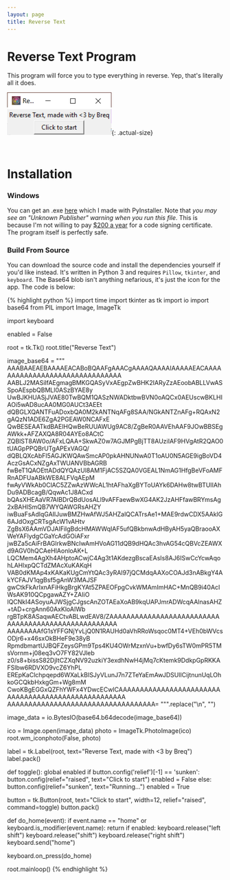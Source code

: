 ```yaml
---
layout: page
title: Reverse Text
---
```


# Reverse Text Program

This program will force you to type everything in reverse. Yep, that's literally all it does.

![](screenshot.png){: .actual-size}

<br>

# Installation

### Windows
You can get an .exe [here](reverse_text.exe) which I made with PyInstaller. Note that *you may see an "Unknown Publisher" warning when you run this file*. This is because I'm not willing to pay [$200 a year](https://stackoverflow.com/questions/3580349/code-signing-microsoft-authenticode) for a code signing certificate. The program itself is perfectly safe.

### Build From Source
You can download the source code and install the dependencies yourself if you'd like instead. It's written in Python 3 and requires `Pillow`, `tkinter`, and `keyboard`. The Base64 blob isn't anything nefarious, it's just the icon for the app. The code is below:

{% highlight python %}
import time
import tkinter as tk
import io
import base64
from PIL import Image, ImageTk

import keyboard

enabled = False

root = tk.Tk()
root.title("Reverse Text")

image_base64 = """
AAABAAEAEBAAAAEACABoBQAAFgAAACgAAAAQAAAAIAAAAAEACAAAAAAAAAAAAAAAAAAAAAAAAAAAAAAA
AABLJ2MASilfAEgmagBMKGQASyVxAEgpZwBHK2IARyZzAEoobABLLVwASSpoAEspbQBMLl0ASzBYAE8y
UwBJKHUASjJVAE80TwBQM1QASzNWADktbwBVN0oAQCx0AEUscwBKLHIAOi5wAD8ucAA0MG0AUCt3AEEt
dQBGLXQANTFuADoxbQA0M2kANTNqAFg8SAA/NGkANTZnAFg+RQAxN2gAQzN1ADE6ZgA2PGEAW0NCAFxE
QwBESEAATkdBAElHQwBeRUUAWUg9AC8/ZgBeR0AAVEhAAF9JOwBBSEgAWkk+AFZAXQA8R04AYEo8ACtC
ZQBlST8AW0o/AFxLQAA+SkwAZ0w7AGJMPgBjTT8AUziIAF9HVgAtR2QAO0tUAGpPPQBrUTgAPExVAGQ/
dQBLQXcAbFI5AGJKWQAwSmcAP0pkAHNUNwA0T1oAU0N5AGE9igBoVD4AczGsACxNZgAxTWUANVBbAGRB
fwBeT1QAOEttADdQYQAzUl8AM1FjAC5SZQA0VGEAL1NmAG1HfgBeVFoAMFRnADFUaABkWE8ALFVqAEpM
fwAyVWkAb0ClAC5ZZwAzWWcAL1htAFhaXgBYToUAYk6DAHw8twBTUIIAhDu9ADBcagB/QqwAc1J8ACxd
bQAsXHEAaVR7AIBDrQBdUosALl9vAFFaewBwXG4AK2JzAHFfawBRYmsAg2xBAHlSmQB7WYQAWGRsAHZY
iwBuaFsAdlqGAIlJuwBMZHwAfWJ5AHZalQCATrsAe1+MAE9rdwCDX5AAklG6AJdOxgCRTsgAcW1vAHtv
ZgBsX6AAmVDJAIFilgBdcHMAWWqIAF5ufQBkbnwAdHByAH5yaQBraooAXWeYAFlydgCGaYcAdGOiAFxr
jwBZa5cAiFrBAGlrkwBNcIwAmHVoAG11dQB9dHQAc3hvAG54cQBVcZEAWXd9AGV0hQCAeHIAonloAK+L
LQCMem4AgXh4AHptoACwjC4Ag3t1AKdezgBscaEAsIs8AJ6ISwCcYcwAqohLAHlxpQCTdZMAcXuKAKqH
VAB0dKMAp4xKAKaKUgCmYtQAc3yRAI97jQCMdqAAXoCOAJd3nABkgY4AkYCFAJV1qgBsf5gAnW3MAJSF
gwCtkFkArIxnAFiHkgBrgKYAt5ZPAEOFpgCvkWMAmImHAC+MnQB9i40AcIWsAK910QCpgawAZY+ZAIiO
lQCNkI4ASoyuAJWSjgCJgscAnZOTAEaXoAB9kqUAPJmrADWcqAAlnasAHZ+tAD+crgAnn60AxKloAIWb
rgBTpK8ASaqwAECtvABLwdEAV8/ZAAAAAAAAAAAAAAAAAAAAAAAAAAAAAAAAAAAAAAAAAAAAAAAAAAAA
AAAAAAAAfG1sYFFGNjYvLjQ0N1RAUHd0aVhRRoWsqoc0MT4+VEh0bWVcsODjr6+x46sxOkBHeF9e38yB
RpmdbmartUJBQFZeysGPm9Tps4KU4OWrMzxnVu+bwfDy6sTW0mPR5TMsVornm+j08eq3vO7FY82VJleb
z0/s8+bissS82DjItCZXqNV92uzkiY3exdhNwH4jMq7cKtemk9DdkpGpRKKAFSlbw6RDVXO9vcZ6YhPL
EREpKaClchpqepd6WXaLkBISJyVLunJ7n7ZTeYaEmAwJDSUlICijtnunUqLOhkoGCQkbHxkgGm+Wg8mM
CwoKBgEGGxQZFhYWFx4YDwcECwICAAAAAAAAAAAAAAAAAAAAAAAAAAAAAAAAAAAAAAAAAAAAAAAAAAAA
AAAAAAAAAAAAAAAAAAAAAAAAAAAAAAAAAAA=
""".replace("\n", "")

image_data = io.BytesIO(base64.b64decode(image_base64))

ico = Image.open(image_data)
photo = ImageTk.PhotoImage(ico)
root.wm_iconphoto(False, photo)

label = tk.Label(root, text="Reverse Text, made with <3 by Breq")
label.pack()

def toggle():
    global enabled
    if button.config('relief')[-1] == 'sunken':
        button.config(relief="raised", text="Click to start")
        enabled = False
    else:
        button.config(relief="sunken", text="Running...")
        enabled = True

button = tk.Button(root, text="Click to start", width=12, relief="raised", command=toggle)
button.pack()

def do_home(event):
    if event.name == "home" or keyboard.is_modifier(event.name):
        return
    if enabled:
        keyboard.release("left shift")
        keyboard.release("shift")
        keyboard.release("right shift")
        keyboard.send("home")

keyboard.on_press(do_home)


root.mainloop()
{% endhighlight %}
